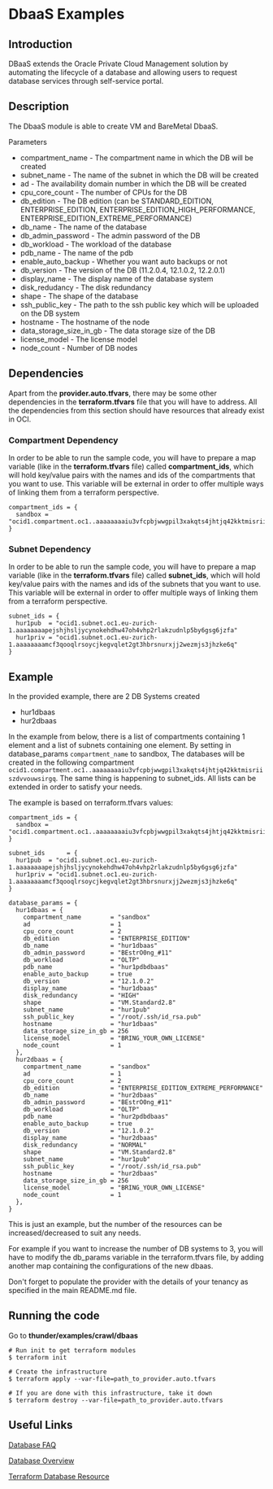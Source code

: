 # DbaaS Examples

## Introduction
DBaaS extends the Oracle Private Cloud Management solution by automating the lifecycle of a database and allowing users to request database services through self-service portal.

## Description

The DbaaS module is able to create VM and BareMetal DbaaS.

Parameters
  * compartment_name - The compartment name in which the DB will be created
  * subnet_name - The name of the subnet in which the DB will be created
  * ad - The availability domain number in which the DB will be created
  * cpu\_core\_count - The number of CPUs for the DB
  * db\_edition - The DB edition (can be STANDARD\_EDITION, ENTERPRISE\_EDITION, ENTERPRISE\_EDITION\_HIGH\_PERFORMANCE, ENTERPRISE\_EDITION\_EXTREME\_PERFORMANCE)
  * db_name - The name of the database
  * db\_admin\_password - The admin password of the DB
  * db_workload - The workload of the database
  * pdb_name - The name of the pdb
  * enable\_auto\_backup - Whether you want auto backups or not
  * db_version - The version of the DB (11.2.0.4, 12.1.0.2, 12.2.0.1)
  * display_name - The display name of the database system
  * disk_redudancy - The disk redundancy
  * shape - The shape of the database 
  * ssh\_public\_key - The path to the ssh public key which will be uploaded on the DB system
  * hostname - The hostname of the node
  * data\_storage\_size\_in_gb - The data storage size of the DB
  * license_model - The license model
  * node_count - Number of DB nodes


## Dependencies
Apart from the **provider.auto.tfvars**, there may be some other dependencies in the **terraform.tfvars** file that you will have to address.
All the dependencies from this section should have resources that already exist in OCI.

### Compartment Dependency
In order to be able to run the sample code, you will have to prepare a map variable (like in the **terraform.tfvars** file) called **compartment\_ids**, which will hold key/value pairs with the names and ids of the compartments that you want to use.
This variable will be external in order to offer multiple ways of linking them from a terraform perspective.

```
compartment_ids = {
  sandbox = "ocid1.compartment.oc1..aaaaaaaaiu3vfcpbjwwgpil3xakqts4jhtjq42kktmisriiszdvvouwsirgq"
}
```

### Subnet Dependency
In order to be able to run the sample code, you will have to prepare a map variable (like in the **terraform.tfvars** file) called **subnet\_ids**, which will hold key/value pairs with the names and ids of the subnets that you want to use.
This variable will be external in order to offer multiple ways of linking them from a terraform perspective.

```
subnet_ids = {
  hur1pub  = "ocid1.subnet.oc1.eu-zurich-1.aaaaaaaapejshjhsljycynokehdhw47oh4vhp2rlakzudnlp5by6gsg6jzfa"
  hur1priv = "ocid1.subnet.oc1.eu-zurich-1.aaaaaaaamcf3qooqlrsoycjkegvqlet2gt3hbrsnurxjj2wezmjs3jhzke6q"
}
```

## Example
In the provided example, there are 2 DB Systems created

* hur1dbaas
* hur2dbaas

In the example from below, there is a list of compartments containing 1 element and a list of subnets containing one element. By setting in database\_params `compartment_name` to sandbox, The databases will be created in the following compartment `ocid1.compartment.oc1..aaaaaaaaiu3vfcpbjwwgpil3xakqts4jhtjq42kktmisriiszdvvouwsirgq`. The same thing is happening to subnet\_ids. All lists can be extended in order to satisfy your needs.

The example is based on terraform.tfvars values:

```
compartment_ids = {
  sandbox = "ocid1.compartment.oc1..aaaaaaaaiu3vfcpbjwwgpil3xakqts4jhtjq42kktmisriiszdvvouwsirgq"
}

subnet_ids      = {
  hur1pub  = "ocid1.subnet.oc1.eu-zurich-1.aaaaaaaapejshjhsljycynokehdhw47oh4vhp2rlakzudnlp5by6gsg6jzfa"
  hur1priv = "ocid1.subnet.oc1.eu-zurich-1.aaaaaaaamcf3qooqlrsoycjkegvqlet2gt3hbrsnurxjj2wezmjs3jhzke6q"
}

database_params = {
  hur1dbaas = {
    compartment_name        = "sandbox"
    ad                      = 1
    cpu_core_count          = 2
    db_edition              = "ENTERPRISE_EDITION"
    db_name                 = "hur1dbaas"
    db_admin_password       = "BEstrO0ng_#11"
    db_workload             = "OLTP"
    pdb_name                = "hur1pdbdbaas"
    enable_auto_backup      = true
    db_version              = "12.1.0.2"
    display_name            = "hur1dbaas"
    disk_redundancy         = "HIGH"
    shape                   = "VM.Standard2.8"
    subnet_name             = "hur1pub"
    ssh_public_key          = "/root/.ssh/id_rsa.pub"
    hostname                = "hur1dbaas"
    data_storage_size_in_gb = 256
    license_model           = "BRING_YOUR_OWN_LICENSE"
    node_count              = 1
  },
  hur2dbaas = {
    compartment_name        = "sandbox"
    ad                      = 1
    cpu_core_count          = 2
    db_edition              = "ENTERPRISE_EDITION_EXTREME_PERFORMANCE"
    db_name                 = "hur2dbaas"
    db_admin_password       = "BEstrO0ng_#11"
    db_workload             = "OLTP"
    pdb_name                = "hur2pdbdbaas"
    enable_auto_backup      = true
    db_version              = "12.1.0.2"
    display_name            = "hur2dbaas"
    disk_redundancy         = "NORMAL"
    shape                   = "VM.Standard2.8"
    subnet_name             = "hur1pub"
    ssh_public_key          = "/root/.ssh/id_rsa.pub"
    hostname                = "hur2dbaas"
    data_storage_size_in_gb = 256
    license_model           = "BRING_YOUR_OWN_LICENSE"
    node_count              = 1
  },
}
```

This is just an example, but the number of the resources can be increased/decreased to suit any needs.

For example if you want to increase the number of DB systems to 3, you will have to modify the db_params variable in the terraform.tfvars file, by adding another map containing the configurations of the new dbaas.

Don't forget to populate the provider with the details of your tenancy as specified in the main README.md file.

## Running the code

Go to **thunder/examples/crawl/dbaas**

```
# Run init to get terraform modules
$ terraform init

# Create the infrastructure
$ terraform apply --var-file=path_to_provider.auto.tfvars

# If you are done with this infrastructure, take it down
$ terraform destroy --var-file=path_to_provider.auto.tfvars
```

## Useful Links
[Database FAQ](https://cloud.oracle.com/database/faq)

[Database Overview](https://docs.cloud.oracle.com/iaas/Content/Database/Concepts/databaseoverview.htm)

[Terraform Database Resource](https://www.terraform.io/docs/providers/oci/r/database_db_system.html)